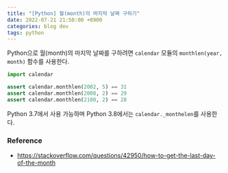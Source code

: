 ```yaml
---
title: "[Python] 월(month)의 마지막 날짜 구하기"
date: 2022-07-21 21:50:00 +0900
categories: blog dev
tags: python
---
```


Python으로 월(month)의 마지막 날짜를 구하려면 `calendar` 모듈의 `monthlen(year, month)` 함수를 사용한다.

```python
import calendar

assert calendar.monthlen(2002, 5) == 31
assert calendar.monthlen(2008, 2) == 29
assert calendar.monthlen(2100, 2) == 28
```

Python 3.7에서 사용 가능하며 Python 3.8에서는 `calendar._monthelen`를 사용한다.

### Reference
- https://stackoverflow.com/questions/42950/how-to-get-the-last-day-of-the-month